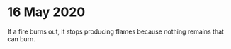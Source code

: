# 16 May 2020
If a fire burns out, it stops producing flames because nothing remains that can burn.
